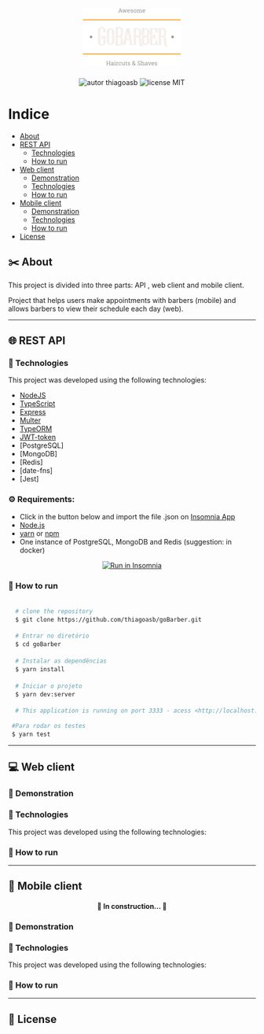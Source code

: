<h1 align="center">
  <img src="./web/src/assets/logo.svg" alt="logo" width="200">
</h1>

<p align="center">
    <img alt="autor thiagoasb" src="https://img.shields.io/badge/author-thiagoasb-orange">
    <img alt="license MIT" src="https://img.shields.io/badge/license-MIT-orange">
  
<p>

# Indice

- [About](#-about)
- [REST API](#-REST-API)
    - [Technologies](#-technologies)
    - [How to run](#-how-to-run)
- [Web client](#-web-client)
    - [Demonstration](#-demonstration)
    - [Technologies](#-technologies)
    - [How to run](#-how-to-run)
- [Mobile client](#-front-end-mobile)
    - [Demonstration](#-demonstration)
    - [Technologies](#-technologies)
    - [How to run](#-how-to-run)
- [License](#-license)

## ✂️ About

This project is divided into three parts: API , web client and mobile client. 

Project that helps users make appointments with barbers (mobile) and allows barbers to view their schedule each day (web).

---

## 🌐 REST API
### 🚀 Technologies
This project was developed using the following technologies:

- [NodeJS](https://nodejs.org/en/download/)
- [TypeScript](https://www.typescriptlang.org/docs/home)
- [Express](https://www.typescriptlang.org/docs/home)
- [Multer](https://www.typescriptlang.org/docs/home)
- [TypeORM](https://www.typescriptlang.org/docs/home)
- [JWT-token](https://www.typescriptlang.org/docs/home)
- [PostgreSQL]
- [MongoDB]
- [Redis]
- [date-fns]
- [Jest]

### ⚙️ Requirements:
 - Click in the button below and import the file .json on [Insomnia App](https://insomnia.rest/)
 - [Node.js](https://nodejs.org/en/download/)
 - [yarn](https://classic.yarnpkg.com/en/docs/install/#debian-stable) or [npm](https://www.npmjs.com/get-npm)
 - One instance of PostgreSQL, MongoDB and Redis (suggestion: in docker)

 <p align="center">
  <a href="./Insomnia_goBarber.json" target="_blank"><img src="https://insomnia.rest/images/run.svg" alt="Run in Insomnia"></a>
</p>

### 🏁 How to run
```bash

  # clone the repository
  $ git clone https://github.com/thiagoasb/goBarber.git

  # Entrar no diretório
  $ cd goBarber

  # Instalar as dependências
  $ yarn install

  # Iniciar o projeto
  $ yarn dev:server

  # This application is running on port 3333 - acess <http://localhost:3333>

```
```bash
 #Para rodar os testes
 $ yarn test
```
---

## 💻 Web client
### 🎥 Demonstration


### 🚀 Technologies
This project was developed using the following technologies:

### 🏁 How to run

---

## 📱 Mobile client
<h4 align="center"> 
	🚧  In construction...  🚧
</h4>

### 🎥 Demonstration

### 🚀 Technologies
This project was developed using the following technologies:

### 🏁 How to run

---
## 📝 License
